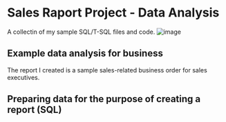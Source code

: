 # Sales Raport Project - Data Analysis
A collectin of my sample SQL/T-SQL files and code.
![image](https://github.com/GeeHouseCode/SalesRaportProject_DataAnalysis/assets/110656951/4ab4d34c-3e2b-40d3-b731-ae0270cd9e20)
## Example data analysis for business
The report I created is a sample sales-related business order for sales executives.
## Preparing data for the purpose of creating a report (SQL)
